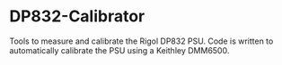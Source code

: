 # DP832-Calibrator
Tools to measure and calibrate the Rigol DP832 PSU. Code is written to automatically calibrate the PSU using a Keithley DMM6500.
